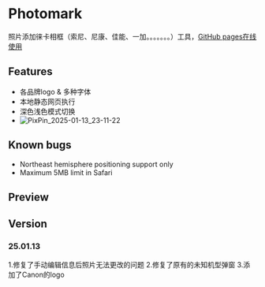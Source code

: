 # Photomark
照片添加徕卡相框（索尼、尼康、佳能、一加。。。。。。。）工具，[GitHub pages在线使用](https://codeniuma.github.io/Leica-Watermark/)

## Features
* 各品牌logo & 多种字体
* 本地静态网页执行
* 深色浅色模式切换
* ![PixPin_2025-01-13_23-11-22](https://github.com/user-attachments/assets/b47cdc88-4ffd-4962-8e41-d26d5d877bcc)


## Known bugs
* Northeast hemisphere positioning support only
* Maximum 5MB limit in Safari

## Preview


## Version
### 25.01.13
1.修复了手动编辑信息后照片无法更改的问题
2.修复了原有的未知机型弹窗
3.添加了Canon的logo

